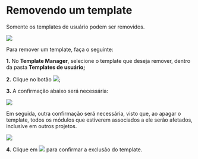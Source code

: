 # Removendo um template

Somente os templates de usuário podem ser removidos.

![](http://www.gvinci.com.br/manual/excluitempgv5.zoom80.png)

Para remover um template, faça o seguinte:

**1.** No **Template Manager**, selecione o template que deseja remover, dentro da pasta **Templates de usuário;**

**2.** Clique no botão ![](http://www.gvinci.com.br/manual/excluibtgv5.png);

**3.** A confirmação abaixo será necessária:

![](http://www.gvinci.com.br/manual/excluitemplate1.zoom100.png)

Em seguida, outra confirmação será necessária, visto que, ao apagar o template, todos os módulos que estiverem associados a ele serão afetados, inclusive em outros projetos.

![](http://www.gvinci.com.br/manual/excluitemplate2.zoom80.png)

**4.** Clique em ![](http://www.gvinci.com.br/manual/sim-bt.png) para confirmar a exclusão do template.

